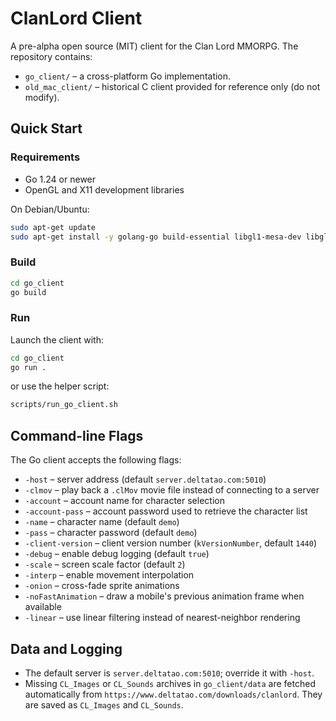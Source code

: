 # ClanLord Client

A pre-alpha open source (MIT) client for the Clan Lord MMORPG.
The repository contains:

- `go_client/` – a cross-platform Go implementation.
- `old_mac_client/` – historical C client provided for reference only (do not modify).

## Quick Start

### Requirements

- Go 1.24 or newer
- OpenGL and X11 development libraries

On Debian/Ubuntu:

```bash
sudo apt-get update
sudo apt-get install -y golang-go build-essential libgl1-mesa-dev libglu1-mesa-dev xorg-dev
```

### Build

```bash
cd go_client
go build
```

### Run

Launch the client with:

```bash
cd go_client
go run .
```

or use the helper script:

```bash
scripts/run_go_client.sh
```

## Command-line Flags

The Go client accepts the following flags:

- `-host` – server address (default `server.deltatao.com:5010`)
- `-clmov` – play back a `.clMov` movie file instead of connecting to a server
- `-account` – account name for character selection
- `-account-pass` – account password used to retrieve the character list
- `-name` – character name (default `demo`)
- `-pass` – character password (default `demo`)
- `-client-version` – client version number (`kVersionNumber`, default `1440`)
- `-debug` – enable debug logging (default `true`)
- `-scale` – screen scale factor (default `2`)
- `-interp` – enable movement interpolation
- `-onion` – cross-fade sprite animations
- `-noFastAnimation` – draw a mobile's previous animation frame when available
- `-linear` – use linear filtering instead of nearest-neighbor rendering

## Data and Logging

- The default server is `server.deltatao.com:5010`; override it with `-host`.
- Missing `CL_Images` or `CL_Sounds` archives in `go_client/data` are fetched automatically from `https://www.deltatao.com/downloads/clanlord`.
  They are saved as `CL_Images` and `CL_Sounds`.

